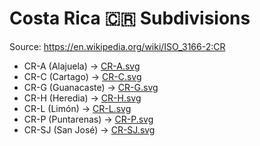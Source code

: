 # Costa Rica 🇨🇷 Subdivisions

Source: https://en.wikipedia.org/wiki/ISO_3166-2:CR

* CR-A (Alajuela) -> [CR-A.svg](https://github.com/amckenna41/iso3166-flag-icons/blob/main/iso3166-2-icons/CR/CR-A.svg)
* CR-C (Cartago) -> [CR-C.svg](https://github.com/amckenna41/iso3166-flag-icons/blob/main/iso3166-2-icons/CR/CR-C.svg)
* CR-G (Guanacaste) -> [CR-G.svg](https://github.com/amckenna41/iso3166-flag-icons/blob/main/iso3166-2-icons/CR/CR-G.svg)
* CR-H (Heredia) -> [CR-H.svg](https://github.com/amckenna41/iso3166-flag-icons/blob/main/iso3166-2-icons/CR/CR-H.svg)
* CR-L (Limón) -> [CR-L.svg](https://github.com/amckenna41/iso3166-flag-icons/blob/main/iso3166-2-icons/CR/CR-L.svg)
* CR-P (Puntarenas) -> [CR-P.svg](https://github.com/amckenna41/iso3166-flag-icons/blob/main/iso3166-2-icons/CR/CR-P.svg)
* CR-SJ (San José) -> [CR-SJ.svg](https://github.com/amckenna41/iso3166-flag-icons/blob/main/iso3166-2-icons/CR/CR-SJ.svg)
